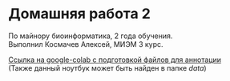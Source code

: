 # Домашняя работа 2
По майнору биоинформатика, 2 года обучения.  
Выполнил Космачев Алексей, МИЭМ 3 курс.  

[Ссылка на google-colab с подготовкой файлов для аннотации](https://colab.research.google.com/drive/1X_b4wPr3F9knmngVnIPC-p25ng_MJUnN?usp=sharing)  
(Также данный ноутбук может быть найден в папке *data*)
